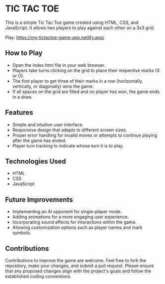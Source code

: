 # TIC TAC TOE

This is a simple Tic Tac Toe game created using HTML, CSS, and JavaScript. It allows two players to play against each other on a 3x3 grid.

Play: https://my-tictactoe-game-app.netlify.app/

## How to Play 

* Open the index.html file in your web browser.
* Players take turns clicking on the grid to place their respective marks (X or O).
* The first player to get three of their marks in a row (horizontally, vertically, or diagonally) wins the game.
* If all spaces on the grid are filled and no player has won, the game ends in a draw.

## Features 

* Simple and intuitive user interface.
* Responsive design that adapts to different screen sizes.
* Proper error handling for invalid moves or attempts to continue playing after the game has ended.
* Player turn tracking to indicate whose turn it is to play.

## Technologies Used

* HTML
* CSS
* JavaScript

## Future Improvements

* Implementing an AI opponent for single-player mode.
* Adding animations for a more engaging user experience.
* Incorporating sound effects for interactions within the game.
* Allowing customization options such as player names and mark symbols.

## Contributions

Contributions to improve the game are welcome. Feel free to fork the repository, make your changes, and submit a pull request. Please ensure that any proposed changes align with the project's goals and follow the established coding conventions.
